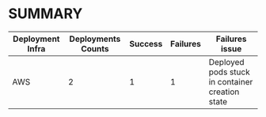 # SUMMARY

Deployment Infra | Deployments Counts | Success | Failures | Failures issue
--- | --- | --- | --- | ---
AWS | 2 | 1 | 1 | Deployed pods stuck in container creation state
